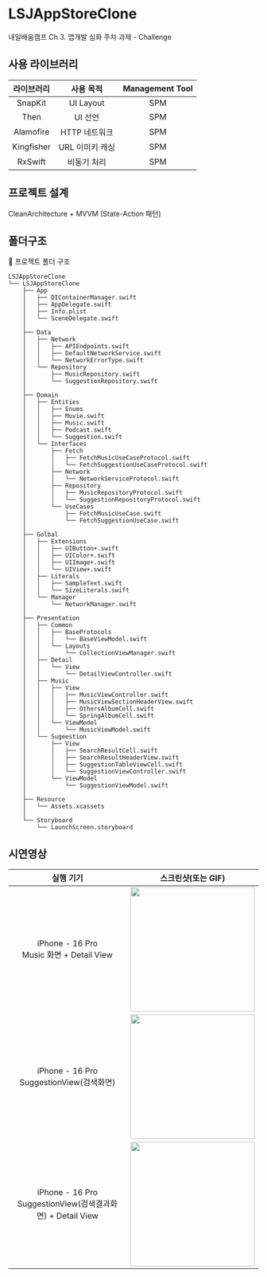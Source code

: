 # LSJAppStoreClone
내일배움캠프 Ch 3. 앱개발 심화 주차 과제 - Challenge

## 사용 라이브러리
라이브러리 | 사용 목적 | Management Tool
:---------:|:----------:|:---------:
SnapKit | UI Layout | SPM
Then | UI 선언 | SPM
Alamofire | HTTP 네트워크 | SPM
Kingfisher | URL 이미키 캐싱 | SPM
RxSwift | 비동기 처리 | SPM

## 프로젝트 설계
CleanArchitecture + MVVM (State-Action 패턴)

## 폴더구조
📁 프로젝트 폴더 구조
```
LSJAppStoreClone
└── LSJAppStoreClone
    ├── App
    │   ├── DIContainerManager.swift
    │   ├── AppDelegate.swift
    │   ├── Info.plist
    │   └── SceneDelegate.swift
    │
    ├── Data
    │   ├── Network
    │   │   ├── APIEndpoints.swift
    │   │   ├── DefaultNetworkService.swift
    │   │   └── NetworkErrorType.swift
    │   └── Repository
    │       ├── MusicRepository.swift
    │       └── SuggestionRepository.swift
    │
    ├── Domain
    │   ├── Entities
    │   │   ├── Enums
    │   │   ├── Movie.swift
    │   │   ├── Music.swift
    │   │   ├── Podcast.swift
    │   │   └── Suggestion.swift
    │   └── Interfaces
    │       ├── Fetch
    │       │   ├── FetchMusicUseCaseProtocol.swift
    │       │   └── FetchSuggestionUseCaseProtocol.swift
    │       ├── Network
    │       │   └── NetworkServiceProtocol.swift
    │       ├── Repository
    │       │   ├── MusicRepositoryProtocol.swift
    │       │   └── SuggestionRepositoryProtocol.swift
    │       └── UseCases
    │           ├── FetchMusicUseCase.swift
    │           └── FetchSuggestionUseCase.swift
    │
    ├── Golbal
    │   ├── Extensions
    │   │   ├── UIButton+.swift
    │   │   ├── UIColor+.swift
    │   │   ├── UIImage+.swift
    │   │   └── UIView+.swift
    │   ├── Literals
    │   │   ├── SampleText.swift
    │   │   └── SizeLiterals.swift
    │   └── Manager
    │       └── NetworkManager.swift
    │
    ├── Presentation
    │   ├── Common
    │   │   ├── BaseProtocols
    │   │   │   └── BaseViewModel.swift
    │   │   └── Layouts
    │   │       └── CollectionViewManager.swift
    │   ├── Detail
    │   │   └── View
    │   │       └── DetailViewController.swift
    │   ├── Music
    │   │   ├── View
    │   │   │   ├── MusicViewController.swift
    │   │   │   ├── MusicViewSectionHeaderView.swift
    │   │   │   ├── OthersAlbumCell.swift
    │   │   │   └── SpringAlbumCell.swift
    │   │   └── ViewModel
    │   │       └── MusicViewModel.swift
    │   └── Sugeestion
    │       ├── View
    │       │   ├── SearchResultCell.swift
    │       │   ├── SearchResultHeaderView.swift
    │       │   ├── SuggestionTableViewCell.swift
    │       │   └── SuggestionViewController.swift
    │       └── ViewModel
    │           └── SuggestionViewModel.swift
    │
    ├── Resource
    │   └── Assets.xcassets
    │
    └── Storyboard
        └── LaunchScreen.storyboard
```

## 시연영상
|    실행 기기    |   스크린샷(또는 GIF)   |
| :-------------: | :----------: |
| iPhone - 16 Pro <br> Music 화면 + Detail View | <img src = "https://github.com/user-attachments/assets/2bbab67e-baaa-4e25-9261-691a9dc2b47e" width ="250">|
| iPhone - 16 Pro <br> SuggestionView(검색화면) | <img src = "https://github.com/user-attachments/assets/bbca045b-225d-4afe-9c2e-f19e6e326c94" width ="250">|
| iPhone - 16 Pro <br> SuggestionView(검색결과화면) + Detail View| <img src = "https://github.com/user-attachments/assets/3c3a69de-f5e8-4dfc-b04f-9420dbd7ea97" width ="250">|








